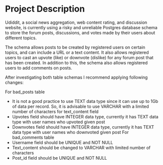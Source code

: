 <h1>Project Description</h1>

<p>
Udiddit, a social news aggregation, web content rating, and discussion website, is currently using a risky and unreliable Postgres database schema to store the forum posts, discussions, and votes made by their users about different topics.</p>
<p>The schema allows posts to be created by registered users on certain topics, and can include a URL or a text content. It also allows registered users to cast an upvote (like) or downvote (dislike) for any forum post that has been created. In addition to this, the schema also allows registered users to add comments on posts.</p>

After investigating both table schemas I recommend applying following changes:

For bad_posts table
- It is not a good practice to use TEXT data type since it can use up to 1Gb of data
per record. So, it is advisable to use VARCHAR with a limited number of characters
for text_content field
- Upvotes field should have INTEGER data type, currently it has TEXT data type with
user names who upvoted given post
- Downvotes field should have INTEGER data type, currently it has TEXT data type
with user names who downvoted given post For bad_comments table
- Username field should be UNIQUE and NOT NULL
- Text_content should be changed to VARCHAR with limited number of characters
- Post_id field should be UNIQUE and NOT NULL
